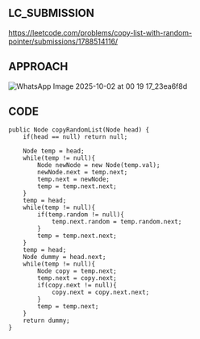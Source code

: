 ## LC_SUBMISSION
https://leetcode.com/problems/copy-list-with-random-pointer/submissions/1788514116/
## APPROACH
![WhatsApp Image 2025-10-02 at 00 19 17_23ea6f8d](https://github.com/user-attachments/assets/322f1d1a-efb5-4fc3-9f2f-b2377e821d08)
## CODE
    public Node copyRandomList(Node head) {
        if(head == null) return null;

        Node temp = head;
        while(temp != null){
            Node newNode = new Node(temp.val);
            newNode.next = temp.next;
            temp.next = newNode;
            temp = temp.next.next;
        }
        temp = head;
        while(temp != null){
            if(temp.random != null){
                temp.next.random = temp.random.next;
            }
            temp = temp.next.next;
        }
        temp = head;
        Node dummy = head.next;
        while(temp != null){
            Node copy = temp.next;
            temp.next = copy.next;
            if(copy.next != null){
                copy.next = copy.next.next;
            }
            temp = temp.next;
        }
        return dummy;
    }

